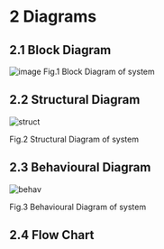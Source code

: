 # 2 Diagrams
## 2.1 Block Diagram
![image](https://user-images.githubusercontent.com/47130806/156874769-727b2602-4975-455e-a566-a013acce459d.png)
Fig.1 Block Diagram of system

## 2.2 Structural Diagram
![struct](https://user-images.githubusercontent.com/47130806/157178838-29fbcc68-9e18-4f35-bf55-4267d9d4c1ec.PNG)

Fig.2 Structural Diagram of system

## 2.3 Behavioural Diagram
![behav](https://user-images.githubusercontent.com/47130806/157178941-5e03c82d-b2f8-4181-8020-62c0892e6970.PNG)

Fig.3 Behavioural Diagram of system

## 2.4 Flow Chart
